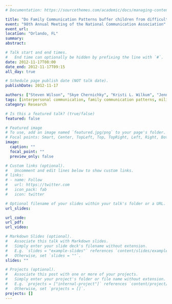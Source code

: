```yaml
---
# Documentation: https://sourcethemes.com/academic/docs/managing-content/

title: "Do Family Communication Patterns buffer children from difficulties associated with a parent’s military deployment? Examining deployed and non-deployed parents’ perspectives"
event: "98th Annual Meeting of the National Communication Association"
event_url:
location: "Orlando, FL"
summary:
abstract:

# Talk start and end times.
#   End time can optionally be hidden by prefixing the line with `#`.
date: 2012-11-17T08:00
date_end: 2012-11-17T09:15
all_day: true

# Schedule page publish date (NOT talk date).
publishDate: 2012-11-17

authors: ["Steven Wilson", "Skye Chernichky", "Kristi L. Wilkum", "Jennifer S. Owlett", "**Kurtis D. Miller**"]
tags: [interpersonal communication, family communication patterns, military communication]
category: Research

# Is this a featured talk? (true/false)
featured: false

# Featured image
# To use, add an image named `featured.jpg/png` to your page's folder. 
# Focal points: Smart, Center, TopLeft, Top, TopRight, Left, Right, BottomLeft, Bottom, BottomRight.
image:
  caption: ""
  focal_point: ""
  preview_only: false

# Custom links (optional).
#   Uncomment and edit lines below to show custom links.
# links:
# - name: Follow
#   url: https://twitter.com
#   icon_pack: fab
#   icon: twitter

# Optional filename of your slides within your talk's folder or a URL.
url_slides:

url_code:
url_pdf:
url_video:

# Markdown Slides (optional).
#   Associate this talk with Markdown slides.
#   Simply enter your slide deck's filename without extension.
#   E.g. `slides = "example-slides"` references `content/slides/example-slides.md`.
#   Otherwise, set `slides = ""`.
slides: ""

# Projects (optional).
#   Associate this post with one or more of your projects.
#   Simply enter your project's folder or file name without extension.
#   E.g. `projects = ["internal-project"]` references `content/project/deep-learning/index.md`.
#   Otherwise, set `projects = []`.
projects: []
---
```

